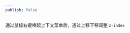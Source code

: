 ```yaml
---
publish: false
---
```


<script setup>
import ZIndex from '../../components/ZIndex.vue'
</script>

通过鼠标右键唤起上下文菜单后，通过上移下移调整 `z-index`

<ZIndex />
